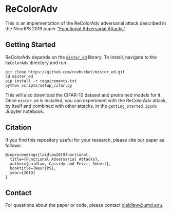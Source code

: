 # ReColorAdv

This is an implementation of the ReColorAdv adversarial attack described in the NeurIPS 2019 paper ["Functional Adversarial Attacks"](https://arxiv.org/abs/1906.00001).

## Getting Started

ReColorAdv depends on the [`mister_ed`](https://github.com/revbucket/mister_ed) library. To install, navigate to the `ReColorAdv` directory and run

    git clone https://github.com/revbucket/mister_ed.git
    cd mister_ed
    pip install -r requirements.txt
    python scripts/setup_cifar.py

This will also download the CIFAR-10 dataset and pretrained models for it. Once `mister_ed` is installed, you can experiment with the ReColorAdv attack, by itself and combined with other attacks, in the `getting_started.ipynb` Jupyter notebook.

## Citation

If you find this repository useful for your research, please cite our paper as follows:

    @inproceedings{laidlaw2019functional,
      title={Functional Adversarial Attacks},
      author={Laidlaw, Cassidy and Feizi, Soheil},
      booktitle={NeurIPS},
      year={2019}
    }

## Contact

For questions about the paper or code, please contact claidlaw@umd.edu.
